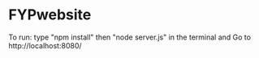 # FYPwebsite
To run:
type "npm install" then "node server.js" in the terminal
and Go to http://localhost:8080/
